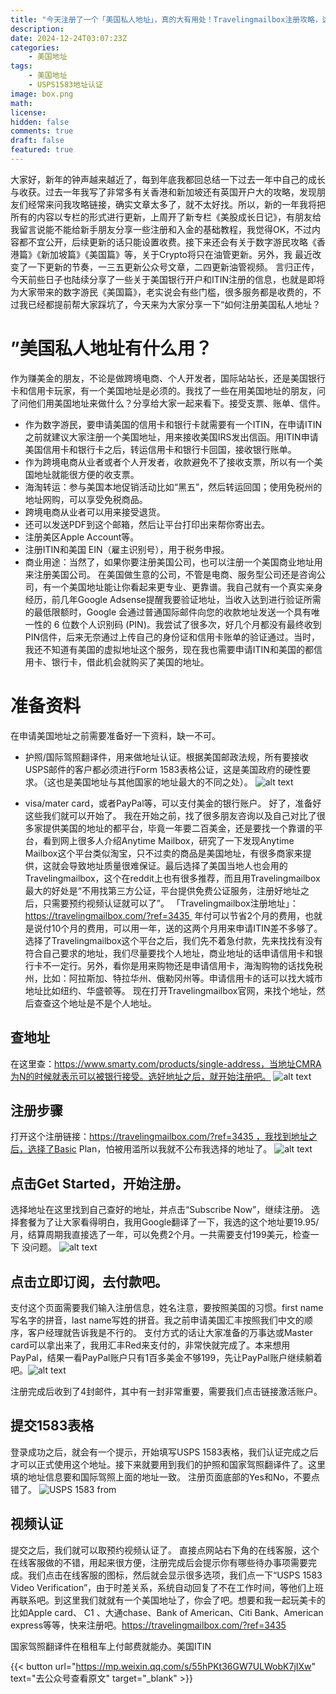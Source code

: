 ```yaml
---
title: "今天注册了一个「美国私人地址」，真的大有用处！Travelingmailbox注册攻略，这么多事竟然都要用它。"
description: 
date: 2024-12-24T03:07:23Z
categories:
    - 美国地址
tags:
    - 美国地址
    - USPS1583地址认证
image: box.png
math: 
license: 
hidden: false
comments: true
draft: false
featured: true
---
```



大家好，新年的钟声越来越近了，每到年底我都回总结一下过去一年中自己的成长与收获。过去一年我写了非常多有关香港和新加坡还有英国开户大的攻略，发现朋友们经常来问我攻略链接，确实文章太多了，就不太好找。所以，新的一年我将把所有的内容以专栏的形式进行更新，上周开了新专栏《美股成长日记》，有朋友给我留言说能不能给新手朋友分享一些注册和入金的基础教程，我觉得OK，不过内容都不宜公开，后续更新的话只能设置收费。接下来还会有关于数字游民攻略《香港篇》《新加坡篇》《美国篇》等，关于Crypto将只在油管更新。另外，我 最近改变了一下更新的节奏，一三五更新公众号文章，二四更新油管视频。
言归正传，今天前些日子也陆续分享了一些关于美国银行开户和ITIN注册的信息，也就是即将为大家带来的数字游民《美国篇》，老实说会有些门槛，很多服务都是收费的，不过我已经都提前帮大家踩坑了，今天来为大家分享一下“如何注册美国私人地址？

# ”美国私人地址有什么用？

作为赚美金的朋友，不论是做跨境电商、个人开发者，国际站站长，还是美国银行卡和信用卡玩家，有一个美国地址是必须的。我找了一些在用美国地址的朋友，问了问他们用美国地址来做什么？分享给大家一起来看下。接受支票、账单、信件。
- 作为数字游民，要申请美国的信用卡和银行卡就需要有一个ITIN，在申请ITIN之前就建议大家注册一个美国地址，用来接收美国IRS发出信函。用ITIN申请美国信用卡和银行卡之后，转运信用卡和银行卡回国，接收银行账单。
- 作为跨境电商从业者或者个人开发者，收款避免不了接收支票，所以有一个美国地址就能很方便的收支票。
- 海淘转运：参与美国本地促销活动比如“黑五”，然后转运回国；使用免税州的地址网购，可以享受免税商品。
- 跨境电商从业者可以用来接受退货。
- 还可以发送PDF到这个邮箱，然后让平台打印出来帮你寄出去。‍‍‍
- 注册美区Apple Account等。
- 注册ITIN和美国 EIN（雇主识别号），用于税务申报。
- 商业用途：当然了，如果你要注册美国公司，也可以注册一个美国商业地址用来注册美国公司。
在美国做生意的公司，不管是电商、服务型公司还是咨询公司，有一个美国地址能让你看起来更专业、更靠谱。我自己就有一个真实亲身经历，前几年Google Adsense提醒我要验证地址，当收入达到进行验证所需的最低限额时，Google 会通过普通国际邮件向您的收款地址发送一个具有唯一性的 6 位数个人识别码 (PIN)。我尝试了很多次，好几个月都没有最终收到PIN信件，后来无奈通过上传自己的身份证和信用卡账单的验证通过。当时，我还不知道有美国的虚拟地址这个服务，现在我也需要申请ITIN和美国的都信用卡、银行卡，借此机会就购买了美国的地址。

#  准备资料

在申请美国地址之前需要准备好一下资料，缺一不可。
- 护照/国际驾照翻译件，用来做地址认证。根据美国邮政法规，所有要接收USPS邮件的客户都必须进行Form 1583表格公证，这是美国政府的硬性要求。（这也是美国地址与其他国家的地址最大的不同之处）。‍
![alt text](image-5.png)

- visa/mater card，或者PayPal等，可以支付美金的银行账户。
好了，准备好这些我们就可以开始了。
我在开始之前，找了很多朋友咨询以及自己对比了很多家提供美国的地址的都平台，毕竟一年要二百美金，还是要找一个靠谱的平台，看到网上很多人介绍Anytime Mailbox，研究了一下发现Anytime Mailbox这个平台类似淘宝，只不过卖的商品是美国地址，有很多商家来提供，这就会导致地址质量很难保证。最后选择了美国当地人也会用的Travelingmailbox，这个在reddit上也有很多推荐，而且用Travelingmailbox最大的好处是“不用找第三方公证，平台提供免费公证服务，注册好地址之后，只需要预约视频认证就可以了”。
「Travelingmailbox注册地址」：https://travelingmailbox.com/?ref=3435 
年付可以节省2个月的费用，也就是说付10个月的费用，可以用一年，送的这两个月用来申请ITIN差不多够了。选择了Travelingmailbox这个平台之后，我们先不着急付款，先来找找有没有符合自己要求的地址，我们尽量要找个人地址，商业地址的话申请信用卡和银行卡不一定行。另外，看你是用来购物还是申请信用卡，海淘购物的话找免税州，比如：阿拉斯加、特拉华州、俄勒冈州等。申请信用卡的话可以找大城市地址比如纽约、华盛顿等。
现在打开Travelingmailbox官网，来找个地址，然后查查这个地址是不是个人地址。

## 查地址
在这里查：https://www.smarty.com/products/single-address，当地址CMRA为N的时候就表示可以被银行接受。选好地址之后，就开始注册吧。
![alt text](image-4.png)

## 注册步骤
打开这个注册链接：https://travelingmailbox.com/?ref=3435 ，我找到地址之后，选择了Basic Plan，怕被用滥所以我就不公布我选择的地址了。
![alt text](image-3.png)

## 点击Get Started，开始注册。
选择地址‍‍在这里找到自己查好的地址，并点击“Subscribe Now”，继续注册。‍‍‍
选择套餐‍‍为了让大家看得明白，我用Google翻译了一下，我选的这个地址要19.95/月，结算周期我直接选了一年，可以免费2个月。一共需要支付199美元，检查一下 没问题。
![alt text](image-2.png)

## 点击立即订阅，去付款吧。
支付这个页面需要我们输入注册信息，姓名注意，要按照美国的习惯。first name写名字的拼音，last name写姓的拼音。我之前申请美国汇丰按照我们中文的顺序，客户经理就告诉我是不行的。
‍‍支付方式的话让大家准备的万事达或Master card可以拿出来了，我用汇丰Red来支付的，非常快就完成了。本来想用PayPal，结果一看PayPal账户只有1百多美金不够199，先让PayPal账户继续躺着吧。![alt text](image-1.png)‍‍‍‍‍‍‍‍

‍‍‍‍‍‍‍‍注册完成后收到了4封邮件，其中有一封非常重要，需要我们点击链接激活账户。

## 提交1583表格‍
登录成功之后，就会有一个提示，开始填写USPS 1583表格，我们认证完成之后才可以正式使用这个地址。接下来就要用到我们的护照和国家驾照翻译件了。这里填的地址信息要和国际驾照上面的地址一致。
注册页面底部的Yes和No，不要点错了。‍‍‍‍‍‍‍‍‍‍
![USPS 1583 from](image.png)

## 视频认证
提交之后，我们就可以取预约视频认证了。
直接点网站右下角的在线客服，这个在线客服做的不错，用起来很方便，注册完成后会提示你有哪些待办事项需要完成。我们点击在线客服的图标，然后就会显示很多选项，我们点一下“USPS 1583 Video Verification”，由于时差关系，系统自动回复了不在工作时间，等他们上班再联系吧。到这里我们就就有一个美国地址了，你会了吧。想要和我一起玩美卡的比如Apple card、 C1 、大通chase、Bank of American、Citi Bank、American express等等，快来注册吧。‍‍‍‍‍‍‍‍‍‍‍‍‍https://travelingmailbox.com/?ref=3435

国家驾照翻译件在租租车上付邮费就能办。‍‍‍‍‍‍‍‍‍‍美国ITIN


{{< button url="<https://mp.weixin.qq.com/s/55hPKt36GW7ULWobK7jIXw>" text="去公众号查看原文" target="_blank" >}}